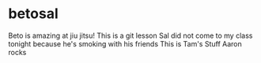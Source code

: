 # betosal

Beto is amazing at jiu jitsu!
This is a git lesson
Sal did not come to my class tonight because he's smoking with his friends
This
is
Tam's
Stuff
Aaron rocks
